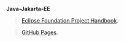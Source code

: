 **Java-Jakarta-EE**

> [Eclipse Foundation Project Handbook](https://www.eclipse.org/projects/handbook/#resources-commit).

> [GitHub Pages](https://pages.github.com/).
